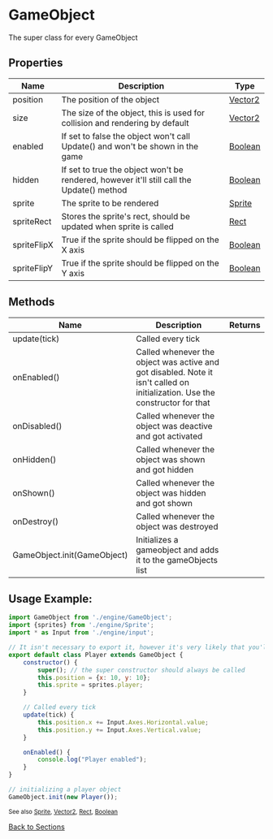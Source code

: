 
# GameObject
The super class for every GameObject

## Properties
| Name | Description | Type |
| --- | --- | --- |
| position | The position of the object  | [Vector2] |
| size | The size of the object, this is used for collision and rendering by default  | [Vector2] |
| enabled | If set to false the object won't call Update() and won't be shown in the game | [Boolean]
| hidden | If set to true the object won't be rendered, however it'll still call the Update() method | [Boolean]
| sprite | The sprite to be rendered | [Sprite]
| spriteRect | Stores the sprite's rect, should be updated when sprite is called | [Rect]
| spriteFlipX | True if the sprite should be flipped on the X axis | [Boolean]
| spriteFlipY | True if the sprite should be flipped on the Y axis | [Boolean]
## Methods
| Name | Description | Returns |
| --- | --- | --- |
| update(tick) | Called every tick | |
| onEnabled() | Called whenever the object was active and got disabled. Note it isn't called on initialization. Use the constructor for that |
| onDisabled() | Called whenever the object was deactive and got activated |
| onHidden() | Called whenever the object was shown and got hidden |
| onShown() | Called whenever the object was hidden and got shown |
| onDestroy() | Called whenever the object was destroyed |
| GameObject.init(GameObject) | Initializes a gameobject and adds it to the gameObjects list |

## Usage Example:
```javascript
import GameObject from './engine/GameObject';
import {sprites} from './engine/Sprite';
import * as Input from './engine/input';

// It isn't necessary to export it, however it's very likely that you'll have to access it at one point in a different file
export default class Player extends GameObject {
	constructor() {
		super(); // the super constructor should always be called
		this.position = {x: 10, y: 10};
		this.sprite = sprites.player;
	}

	// Called every tick
	update(tick) {
		this.position.x += Input.Axes.Horizontal.value;
		this.position.y += Input.Axes.Vertical.value;
	}

	onEnabled() {
		console.log("Player enabled");
	}
}

// initializing a player object
GameObject.init(new Player());
```

<sub>See also [Sprite], [Vector2], [Rect],  [Boolean]</sub>

[Back to Sections]

<!-- Files -->
[Quick Start]: /Tutorial
[Inputs]: /Input

<!-- Classes -->
[GameObject]: /class/GameObject
[Component]: /class/Component
[Animator]: /class/Animator
[Sprite]: /class/Sprite
[Sound]: /class/Sound
[Resource]: /class/Resource

<!-- Structs -->
[Structs]: /structs/Structs
[Vector2]: /structs/Vector2
[Rect]: /structs/Rect
[Sprite Labels]: /structs/SpriteLabel

<!-- Misc -->
[Back to Sections]: /Home

<!-- External Links -->
[Boolean]: https://developer.mozilla.org/en-US/docs/Web/JavaScript/Reference/Global_Objects/Boolean
[Number]: https://developer.mozilla.org/en-US/docs/Web/JavaScript/Reference/Global_Objects/Number
[String]: https://developer.mozilla.org/en-US/docs/Web/JavaScript/Reference/Global_Objects/String

[Element]: https://developer.mozilla.org/en-US/docs/Web/API/HTMLElement
[AudioElement]: https://developer.mozilla.org/en-US/docs/Web/API/HTMLAudioElement
[Image]: https://developer.mozilla.org/en-US/docs/Web/API/HTMLImageElement
[Promise]: https://developer.mozilla.org/en-US/docs/Web/JavaScript/Reference/Global_Objects/Promise

[KeyboardEvent.code]: https://developer.mozilla.org/en-US/docs/Web/API/KeyboardEvent/code
[GamepadButton]: https://developer.mozilla.org/en-US/docs/Web/API/Gamepad/axes
